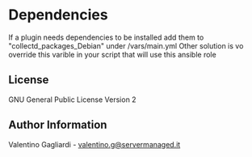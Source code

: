 Dependencies
========

If a plugin needs dependencies to be installed add them to "collectd_packages_Debian" under /vars/main.yml
Other solution is vo override this varible in your script that will use this ansible role


License
-------

GNU General Public License Version 2

Author Information
------------------

Valentino Gagliardi - valentino.g@servermanaged.it
